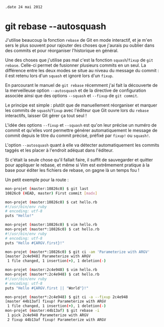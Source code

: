 ``` #haml
.date 24 mai 2012
```

git rebase --autosquash
=======================

J'utilise beaucoup la fonction `rebase` de Git en mode interactif, et je m'en
sers le plus souvent pour rajouter des choses que j'aurais pu oublier dans des
commits et pour réorganiser l'historique en général.

Une des choses que j'utilise pas mal c'est la fonction `squash`/`fixup` de `git
rebase`. Celle-ci permet de fusionner plusieurs commits en un seul.
La différence entre les deux modes se situe au niveau du message du commit : il
est retenu lors d'un `squash` et ignoré lors d'un `fixup`.

En parcourant le manuel de `git rebase` récemment j'ai fait la découverte de la
merveilleuse option `--autosquash` et de la directive de configuration associée
ainsi que des options `--squash` et `--fixup` de `git commit`.

Le principe est simple : plutôt que de manuellement réorganiser et marquer les
commits de `squash`/`fixup` avec l'éditeur que Git ouvre lors du `rebase`
interactifs, laisser Git gérer ça tout seul !

L'idée des options `--fixup` et `--squash` est qu'on leur précise un numéro de
commit et qu'elles vont permettre générer automatiquement le message de commit
depuis le titre du commit précisé, préfixé par `fixup!` ou `squash!`.

L'option `--autosquash` quant à elle va détecter automatiquement les commits
taggés et les placer à l'endroit adéquat dans l'éditeur.

Si c'était la seule chose qu'il fallait faire, il suffit de sauvegarder et
quitter pour appliquer le rebase, et même si Vim est extrêmement pratique à la
base pour éditer les fichiers de rebase, on gagne là un temps fou !

Un petit exemple pour la route :

``` sh
mon-projet (master:10826c0) $ git last
10826c0 (HEAD, master) First commit [madx]

mon-projet (master:10826c0) $ cat hello.rb
#!/usr/bin/env ruby
# encoding: utf-8
puts "Hello!"

mon-projet (master:10826c0) $ vim hello.rb
mon-projet (master*:10826c0) $ cat hello.rb
#!/usr/bin/env ruby
# encoding: utf-8
puts "Hello #{ARGV.first}!"

mon-projet (master*:10826c0) $ git ci -am 'Parameterize with ARGV'
[master 2c4e948] Parameterize with ARGV
 1 file changed, 1 insertion(+), 1 deletion(-)

mon-projet (master:2c4e948) $ vim hello.rb
mon-projet (master*:2c4e948) $ cat hello.rb
#!/usr/bin/env ruby
# encoding: utf-8
puts "Hello #{ARGV.first || "World"}!"

mon-projet (master*:2c4e948) $ git ci -a --fixup 2c4e948
[master 44b13af] fixup! Parameterize with ARGV
 1 file changed, 1 insertion(+), 1 deletion(-)
mon-projet (master:44b13af) $ git rebase -i
 1 pick 2c4e948 Parameterize with ARGV
 2 fixup 44b13af fixup! Parameterize with ARGV
```
